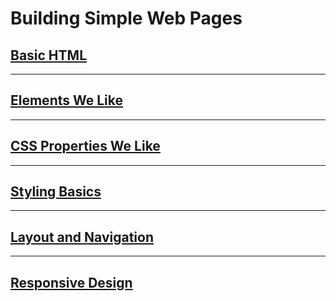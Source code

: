# Building Simple Web Pages

## [Basic HTML](/handbook/curriculum/fundamentals/static-sites/lectures/day-01)

---

## [Elements We Like](/handbook/curriculum/fundamentals/static-sites/lectures/elements-we-like)

---

## [CSS Properties We Like](/handbook/curriculum/fundamentals/static-sites/lectures/css-properties-we-like)

---

## [Styling Basics](/handbook/curriculum/fundamentals/static-sites/lectures/day-02)

---

## [Layout and Navigation](/handbook/curriculum/fundamentals/static-sites/lectures/day-03)

---

## [Responsive Design](/handbook/curriculum/fundamentals/static-sites/lectures/day-04)
